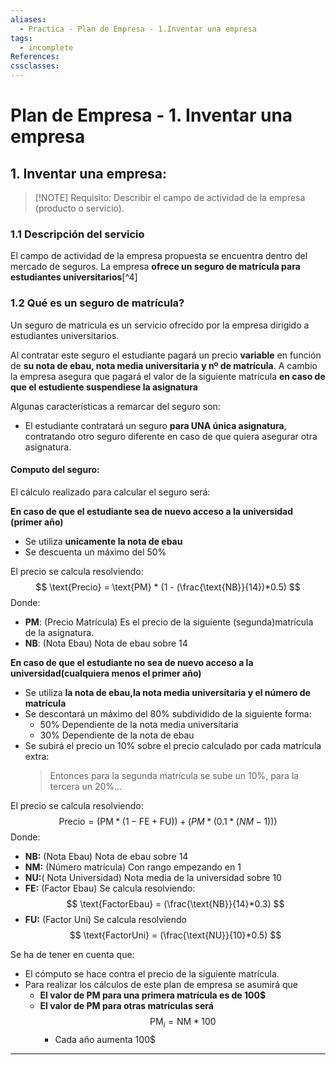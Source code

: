 ```yaml
---
aliases:
  - Practica - Plan de Empresa - 1.Inventar una empresa
tags:
  - incomplete
References: 
cssclasses:
---
```

#  Plan de Empresa - 1. Inventar una empresa

## 1. Inventar una empresa:

> [!NOTE] Requisito: 
> Describir el campo de actividad de la empresa (producto o servicio). 
> 

### 1.1 Descripción del servicio
El campo de actividad de la empresa propuesta se encuentra dentro del mercado de seguros. La empresa **ofrece un seguro de matrícula para estudiantes universitarios**[^4]
### 1.2 Qué es un seguro de matrícula?
Un seguro de matrícula es un servicio ofrecido por la empresa dirigido a estudiantes universitarios. 

 Al contratar este seguro el estudiante pagará un precio **variable** en función de **su nota de ebau, nota media universitaria y nº de matrícula**. A  cambio la empresa asegura que pagará el valor de la siguiente matrícula  **en caso de que el estudiente suspendiese la asignatura**

Algunas características a remarcar del seguro son: 
+ El estudiante contratará un seguro **para UNA única asignatura**, contratando otro seguro diferente en caso de que quiera asegurar otra asignatura.

#### Computo del seguro:
El cálculo realizado para calcular el seguro será: 

**En caso de que el estudiante sea de nuevo acceso a la universidad (primer año)**
+ Se utiliza **unicamente la nota de ebau**
+ Se descuenta un máximo del 50%

El precio se calcula resolviendo:
$$
\text{Precio} = \text{PM} * (1 - (\frac{\text{NB}}{14})*0.5)
$$
Donde: 
+ **PM**: (Precio Matrícula) Es el precio de la siguiente (segunda)matrícula de la asignatura. 
+ **NB**: (Nota Ebau) Nota de ebau sobre 14

**En caso de que el estudiante no sea de nuevo acceso a la universidad(cualquiera menos el primer año)**
+ Se utiliza **la nota de ebau,la nota media universitaria y el número de matrícula**
+ Se descontará un máximo del 80% subdividido de la siguiente forma: 
	+ 50% Dependiente de la nota media universitaria 
	+ 30% Dependiente de la nota de ebau
+ Se subirá el precio un 10% sobre el precio calculado por cada matrícula extra: 
  > Entonces para la segunda matrícula se sube un 10%, para la tercera un 20%…

El precio se calcula resolviendo:
$$
\text{Precio} = (\text{PM} * ( 1-\text{FE} + \text{FU})) +( PM * (0.1 * (NM - 1)))
$$
Donde:
+ **NB:** (Nota Ebau) Nota de ebau sobre 14
+ **NM:** (Número matrícula) Con rango empezando en 1
+ **NU:**( Nota Universidad) Nota media de la universidad sobre 10
+ **FE:** (Factor Ebau) Se calcula resolviendo:
$$
\text{FactorEbau} = (\frac{\text{NB}}{14}*0.3)
$$
+ **FU:** (Factor Uni) Se calcula resolviendo
$$
\text{FactorUni} = (\frac{\text{NU}}{10}*0.5)
$$

Se ha de tener en cuenta que: 
+ El cómputo se hace contra el precio de la siguiente matrícula. 
+ Para realizar los cálculos de este plan de empresa se asumirá que
	+ **El valor de PM para una primera matrícula es de 100$**
	+ **El valor de PM para otras matrículas será**
	$$
	 \text{PM}_i = \text{NM} * 100
	$$
		+ Cada año aumenta 100$


***